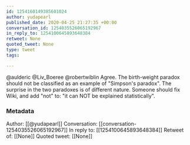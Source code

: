 ```yaml
---
id: 1254160149385601024
author: yudapearl
published_date: 2020-04-25 21:27:35 +00:00
conversation_id: 1254035526065192967
in_reply_to: 1254100645893648384
retweet: None
quoted_tweet: None
type: tweet
tags:

---
```


@aulderic @Liv_Boeree @robertwiblin Agree. The birth-weight paradox should not be classified as an example of "Simpson's paradox". The surprise in the two paradoxes is of different nature. Someone should fix Wiki, and add "not" to: "it can NOT be explained statistically".

### Metadata

Author: [[@yudapearl]]
Conversation: [[conversation-1254035526065192967]]
In reply to: [[1254100645893648384]]
Retweet of: [[None]]
Quoted tweet: [[None]]
